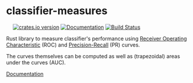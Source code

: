 
# classifier-measures

&emsp; [![crates.io version](https://img.shields.io/crates/v/classifier-measures.svg)](https://crates.io/crates/classifier-measures) [![Documentation](https://docs.rs/classifier-measures/badge.svg)](https://docs.rs/classifier-measures/) [![Build Status](https://travis-ci.org/potocpav/classifier-measures.svg?branch=master)](https://travis-ci.org/potocpav/classifier-measures)

Rust library to measure classifier's performance using [Receiver Operating
Characteristic](https://en.wikipedia.org/wiki/Receiver_operating_characteristic)
(ROC) and [Precision-Recall](https://en.wikipedia.org/wiki/Precision_and_recall)
(PR) curves.

The curves themselves can be computed as well as (trapezoidal) areas under the curves (AUC).

[Documentation](https://docs.rs/classifier-measures/)
